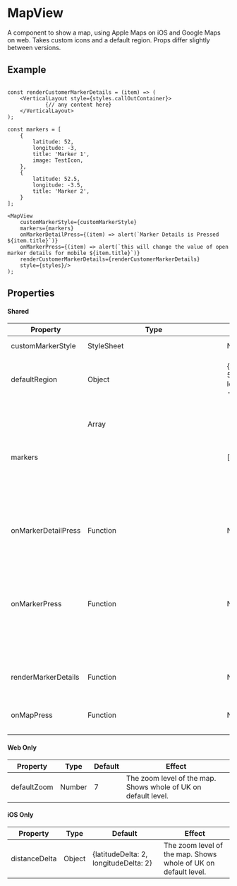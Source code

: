 MapView
===

A component to show a map, using Apple Maps on iOS and Google Maps on web. Takes custom icons and a default region. Props differ slightly between versions.

Example
---
```

const renderCustomerMarkerDetails = (item) => (
    <VerticalLayout style={styles.callOutContainer}>
            {// any content here}
    </VerticalLayout>
);

const markers = [
    {
        latitude: 52,
        longitude: -3,
        title: 'Marker 1',
        image: TestIcon,
    },
    {
        latitude: 52.5,
        longitude: -3.5,
        title: 'Marker 2',
    }
];

<MapView
    customMarkerStyle={customMarkerStyle}
    markers={markers}
    onMarkerDetailPress={(item) => alert(`Marker Details is Pressed ${item.title}`)}
    onMarkerPress={(item) => alert(`this will change the value of open marker details for mobile ${item.title}`)}
    renderCustomerMarkerDetails={renderCustomerMarkerDetails}
    style={styles}/>
);
```

Properties
---

#### Shared
| Property | Type | Default | Effect |
| --- | --- | --- | --- |
| customMarkerStyle | StyleSheet | N/A | provides style for the marker |
| defaultRegion | Object | {latitude: 52, longitude: -3} | The centre of the map. If unspecified, will centre around United Kingdom. |
| markers | Array<Object> | [] | Markers to show on the map. Objects should include `latitude` and `longitude` props, and can include `title` that shows on hover/click or `image` that will use a custom icon. |
| onMarkerDetailPress | Function| N/A | triggered when the tooltip marker details is clicked. |
| onMarkerPress | Function | N/A | for mobile it is used to update the visibility of the marker details when marker is clicked, for native it is an additional callback when you press the markers |
| renderMarkerDetails | Function | N/A | it is a function passed to render the custom marker Details |
| onMapPress | Function | N/A | A function invoked on clicking/pressing the map.


#### Web Only
| Property | Type | Default | Effect |
| --- | --- | --- | --- |
| defaultZoom | Number | 7 | The zoom level of the map. Shows whole of UK on default level. |

#### iOS Only
| Property | Type | Default | Effect |
| --- | --- | --- | --- |
| distanceDelta | Object | {latitudeDelta: 2, longitudeDelta: 2} | The zoom level of the map. Shows whole of UK on default level. |
